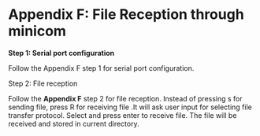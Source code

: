# Appendix F: File Reception through minicom

**Step 1: Serial port configuration**

Follow the Appendix F step 1 for serial port configuration.

Step 2: File reception

Follow the **Appendix F** step 2 for file reception. Instead of pressing s for sending file, press R for receiving file .It will ask user input for selecting file transfer protocol. Select and press enter to receive file. The file will be received and stored in current directory.

